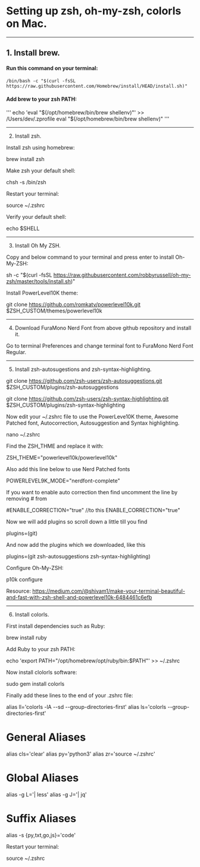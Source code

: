# Setting up zsh, oh-my-zsh, colorls on Mac.

--------------------------------------------------------------------------------------------------------------
## 1. Install brew.

#### Run this command on your terminal:

```
/bin/bash -c "$(curl -fsSL https://raw.githubusercontent.com/Homebrew/install/HEAD/install.sh)"
```


#### Add brew to your zsh PATH:

'''
echo 'eval "$(/opt/homebrew/bin/brew shellenv)"' >> /Users/dev/.zprofile                       
    eval "$(/opt/homebrew/bin/brew shellenv)"
'''


--------------------------------------------------------------------------------------------------------------
2. Install zsh.


Install zsh using homebrew:

brew install zsh


Make zsh your default shell:

chsh -s /bin/zsh


Restart your terminal:

source ~/.zshrc


Verify your default shell:

echo $SHELL


--------------------------------------------------------------------------------------------------------------
03. Install Oh My ZSH.


Copy and below command to your terminal and press enter to install Oh-My-ZSH:

sh -c "$(curl -fsSL https://raw.githubusercontent.com/robbyrussell/oh-my-zsh/master/tools/install.sh)"


Install PowerLevel10K theme:

git clone https://github.com/romkatv/powerlevel10k.git $ZSH_CUSTOM/themes/powerlevel10k


--------------------------------------------------------------------------------------------------------------
04. Download FuraMono Nerd Font from above github repository and install it.

Go to terminal Preferences and change terminal font to FuraMono Nerd Font Regular.


--------------------------------------------------------------------------------------------------------------
05. Install zsh-autosugestions and zsh-syntax-highlighting.

git clone https://github.com/zsh-users/zsh-autosuggestions.git $ZSH_CUSTOM/plugins/zsh-autosuggestions

git clone https://github.com/zsh-users/zsh-syntax-highlighting.git $ZSH_CUSTOM/plugins/zsh-syntax-highlighting


Now edit your ~/.zshrc file to use the PowerLeve10K theme, Awesome Patched font, Autocorrection, Autosuggestion and Syntax highlighting.

nano ~/.zshrc


Find the ZSH_THME and replace it with:

ZSH_THEME="powerlevel10k/powerlevel10k"


Also add this line below to use Nerd Patched fonts

POWERLEVEL9K_MODE="nerdfont-complete"


If you want to enable auto correction then find uncomment the line by removing # from

#ENABLE_CORRECTION="true"
//to this
ENABLE_CORRECTION="true"


Now we will add plugins so scroll down a little till you find

plugins=(git)


And now add the plugins which we downloaded, like this

plugins=(git zsh-autosuggestions zsh-syntax-highlighting)


Configure Oh-My-ZSH:

p10k configure


Resource: https://medium.com/@shivam1/make-your-terminal-beautiful-and-fast-with-zsh-shell-and-powerlevel10k-6484461c6efb


--------------------------------------------------------------------------------------------------------------
06. Install colorls.

First install dependencies such as Ruby:

brew install ruby


Add Ruby to your zsh PATH:

echo 'export PATH="/opt/homebrew/opt/ruby/bin:$PATH"' >> ~/.zshrc


Now install clolorls software:

sudo gem install colorls


Finally add these lines to the end of your .zshrc file:

alias ll='colorls -lA --sd --group-directories-first'
alias ls='colorls --group-directories-first'

# General Aliases
alias cls='clear'
alias py='python3'
alias zr='source ~/.zshrc'

# Global Aliases
alias -g L='| less'
alias -g J='| jq'

# Suffix Aliases
alias -s {py,txt,go,js}='code'

Restart your terminal:

source ~/.zshrc